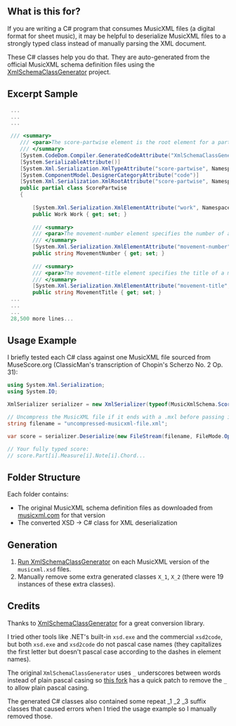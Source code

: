 ## What is this for?

If you are writing a C# program that consumes MusicXML files (a digital format for sheet music), it may be helpful to deserialize MusicXML files to a strongly typed class instead of manually parsing the XML document. 

These C# classes help you do that. They are auto-generated from the official MusicXML schema definition files using the [XmlSchemaClassGenerator](https://github.com/mganss/XmlSchemaClassGenerator) project.

## Excerpt Sample

```cs
 ...
 ...
 ...

 /// <summary>
    /// <para>The score-partwise element is the root element for a partwise MusicXML score. It includes a score-header group followed by a series of parts with measures inside. The document-attributes attribute group includes the version attribute.</para>
    /// </summary>
    [System.CodeDom.Compiler.GeneratedCodeAttribute("XmlSchemaClassGenerator", "2.0.0.0")]
    [System.SerializableAttribute()]
    [System.Xml.Serialization.XmlTypeAttribute("score-partwise", Namespace="", AnonymousType=true)]
    [System.ComponentModel.DesignerCategoryAttribute("code")]
    [System.Xml.Serialization.XmlRootAttribute("score-partwise", Namespace="")]
    public partial class ScorePartwise
    {
        
        [System.Xml.Serialization.XmlElementAttribute("work", Namespace="")]
        public Work Work { get; set; }
        
        /// <summary>
        /// <para>The movement-number element specifies the number of a movement.</para>
        /// </summary>
        [System.Xml.Serialization.XmlElementAttribute("movement-number", Namespace="")]
        public string MovementNumber { get; set; }
        
        /// <summary>
        /// <para>The movement-title element specifies the title of a movement, not including its number.</para>
        /// </summary>
        [System.Xml.Serialization.XmlElementAttribute("movement-title", Namespace="")]
        public string MovementTitle { get; set; }
 ...
 ...
 ...
 28,500 more lines...
```

## Usage Example

I briefly tested each C# class against one MusicXML file sourced from MuseScore.org (ClassicMan's transcription of Chopin's Scherzo No. 2 Op. 31):

```cs
using System.Xml.Serialization;
using System.IO;

XmlSerializer serializer = new XmlSerializer(typeof(MusicXmlSchema.ScorePartwise));

// Uncompress the MusicXML file if it ends with a .mxl before passing it in
string filename = "uncompressed-musicxml-file.xml";

var score = serializer.Deserialize(new FileStream(filename, FileMode.Open)) as MusicXmlSchema.ScorePartwise;

// Your fully typed score:
// score.Part[i].Measure[i].Note[i].Chord...
```

## Folder Structure

Each folder contains:

- The original MusicXML schema definition files as downloaded from [musicxml.com](
https://www.musicxml.com/for-developers/musicxml-xsd/) for that version
- The converted XSD -> C# class for XML deserialization

## Generation

1. [Run XmlSchemaClassGenerator](https://github.com/sightreader/XmlSchemaClassGenerator/commit/957617e0a6602f774f9c68e3796c50f2eb4da62e#diff-962ecf59898691a00089b77166a0114aR26) on each MusicXML version of the `musicxml.xsd` files. 
2. Manually remove some extra generated classes `X_1`, `X_2` (there were 19 instances of these extra classes).

## Credits

Thanks to [XmlSchemaClassGenerator](https://github.com/mganss/XmlSchemaClassGenerator) for a great conversion library.

I tried other tools like .NET's built-in `xsd.exe` and the commercial `xsd2code`, but both `xsd.exe` and `xsd2code` do not pascal case names (they capitalizes the first letter but doesn't pascal case according to the dashes in element names).

The original `XmlSchemaClassGenerator` uses `_` underscores between words instead of plain pascal casing so [this fork](https://github.com/sightreader/XmlSchemaClassGenerator) has a quick patch to remove the `_` to allow plain pascal casing.

The generated C# classes also contained some repeat _1 _2 _3 suffix classes that caused errors when I tried the usage example so I manually removed those.